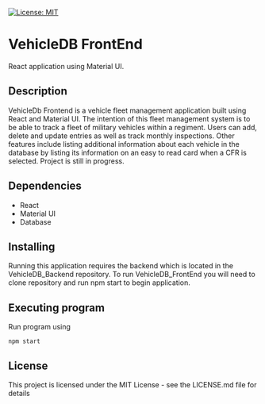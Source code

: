 [![License: MIT](https://img.shields.io/badge/License-MIT-yellow.svg)](https://opensource.org/licenses/MIT)

# VehicleDB FrontEnd

React application using Material UI.

## Description

VehicleDb Frontend is a vehicle fleet management application built using React and Material UI. The intention of this fleet management system is to be able to track a fleet of military vehicles within a regiment. Users can add, delete and update entries as well as track monthly inspections. Other features include listing additional information about each vehicle in the database by listing its information on an easy to read card when a CFR is selected. Project is still in progress.

## Dependencies

- React
- Material UI
- Database

## Installing

Running this application requires the backend which is located in the VehicleDB_Backend repository. To run VehicleDB_FrontEnd you will need to clone repository and run npm start to begin application.

## Executing program

Run program using

```
npm start
```

## License

This project is licensed under the MIT License - see the LICENSE.md file for details
